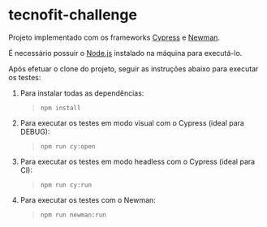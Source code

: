 # tecnofit-challenge

Projeto implementado com os frameworks [Cypress](https://www.cypress.io) e [Newman](https://github.com/postmanlabs/newman).

É necessário possuir o [Node.js](https://nodejs.org/en/download/) instalado na máquina para executá-lo.

Após efetuar o clone do projeto, seguir as instruções abaixo para executar os testes:

1.  Para instalar todas as dependências:
    >     npm install
2.  Para executar os testes em modo visual com o Cypress (ideal para DEBUG):
    >     npm run cy:open
3.  Para executar os testes em modo headless com o Cypress (ideal para CI):
    >     npm run cy:run
4.  Para executar os testes com o Newman:
    >     npm run newman:run
